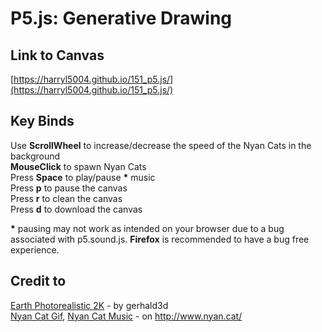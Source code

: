 P5.js: Generative Drawing
==========
Link to Canvas
-------
[https://harryl5004.github.io/151_p5.js/](https://harryl5004.github.io/151_p5.js/)

Key Binds
-------
Use **ScrollWheel** to increase/decrease the speed of the Nyan Cats in the background  
**MouseClick** to spawn Nyan Cats  
Press **Space** to play/pause **\*** music  
Press **p** to pause the canvas  
Press **r** to clean the canvas  
Press **d** to download the canvas  

**\*** pausing may not work as intended on your browser due to a bug associated with p5.sound.js. **Firefox** is recommended to have a bug free experience.

Credit to
----
[Earth Photorealistic 2K](https://free3d.com/3d-model/earth-photorealistic-2k-927613.html) - by gerhald3d  
[Nyan Cat Gif](http://www.nyan.cat/), [Nyan Cat Music](http://www.nyan.cat/) - on http://www.nyan.cat/
